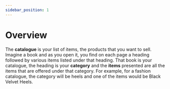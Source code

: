 ```yaml
---
sidebar_position: 1
---
```


# Overview

The **catalogue** is your list of items, the products that you want to sell. Imagine a book and as you open it, you find on each page a heading followed by various items listed under that heading. That book is your catalogue, the heading is your **category** and the **items** presented are all the items that are offered under that category. For example, for a fashion catalogue, the category will be heels and one of the items would be Black Velvet Heels.